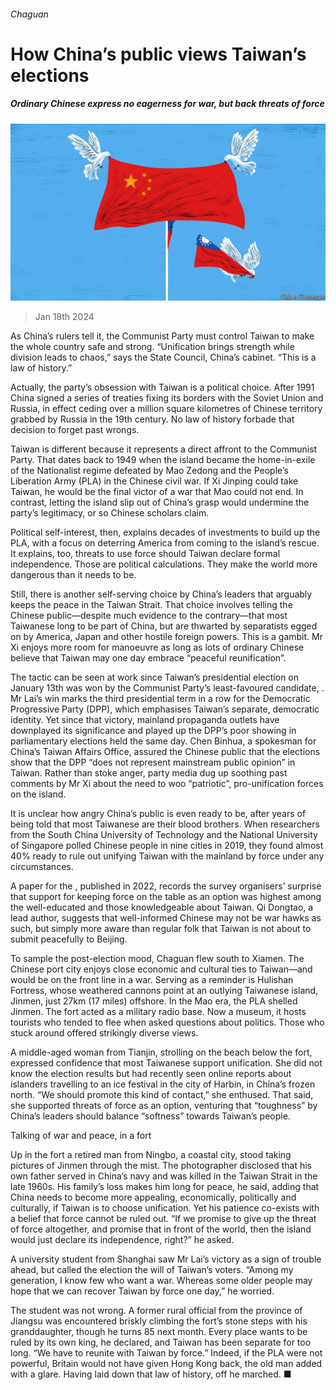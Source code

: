 ###### Chaguan

# How China’s public views Taiwan’s elections 

##### Ordinary Chinese express no eagerness for war, but back threats of force 

![image](images/20240120_CND000.jpg) 

> Jan 18th 2024 

As China’s rulers tell it, the Communist Party must control Taiwan to make the whole country safe and strong. “Unification brings strength while division leads to chaos,” says the State Council, China’s cabinet. “This is a law of history.”

Actually, the party’s obsession with Taiwan is a political choice. After 1991 China signed a series of treaties fixing its borders with the Soviet Union and Russia, in effect ceding over a million square kilometres of Chinese territory grabbed by Russia in the 19th century. No law of history forbade that decision to forget past wrongs.

Taiwan is different because it represents a direct affront to the Communist Party. That dates back to 1949 when the island became the home-in-exile of the Nationalist regime defeated by Mao Zedong and the People’s Liberation Army (PLA) in the Chinese civil war. If Xi Jinping could take Taiwan, he would be the final victor of a war that Mao could not end. In contrast, letting the island slip out of China’s grasp would undermine the party’s legitimacy, or so Chinese scholars claim.

Political self-interest, then, explains decades of investments to build up the PLA, with a focus on deterring America from coming to the island’s rescue. It explains, too, threats to use force should Taiwan declare formal independence. Those are political calculations. They make the world more dangerous than it needs to be.

Still, there is another self-serving choice by China’s leaders that arguably keeps the peace in the Taiwan Strait. That choice involves telling the Chinese public—despite much evidence to the contrary—that most Taiwanese long to be part of China, but are thwarted by separatists egged on by America, Japan and other hostile foreign powers. This is a gambit. Mr Xi enjoys more room for manoeuvre as long as lots of ordinary Chinese believe that Taiwan may one day embrace “peaceful reunification”. 

The tactic can be seen at work since Taiwan’s presidential election on January 13th was won by the Communist Party’s least-favoured candidate, . Mr Lai’s win marks the third presidential term in a row for the Democratic Progressive Party (DPP), which emphasises Taiwan’s separate, democratic identity. Yet since that victory, mainland propaganda outlets have downplayed its significance and played up the DPP’s poor showing in parliamentary elections held the same day. Chen Binhua, a spokesman for China’s Taiwan Affairs Office, assured the Chinese public that the elections show that the DPP “does not represent mainstream public opinion” in Taiwan. Rather than stoke anger, party media dug up soothing past comments by Mr Xi about the need to woo “patriotic”, pro-unification forces on the island.

It is unclear how angry China’s public is even ready to be, after years of being told that most Taiwanese are their blood brothers. When researchers from the South China University of Technology and the National University of Singapore polled Chinese people in nine cities in 2019, they found almost 40% ready to rule out unifying Taiwan with the mainland by force under any circumstances. 

A paper for the , published in 2022, records the survey organisers’ surprise that support for keeping force on the table as an option was highest among the well-educated and those knowledgeable about Taiwan. Qi Dongtao, a lead author, suggests that well-informed Chinese may not be war hawks as such, but simply more aware than regular folk that Taiwan is not about to submit peacefully to Beijing.

To sample the post-election mood, Chaguan flew south to Xiamen. The Chinese port city enjoys close economic and cultural ties to Taiwan—and would be on the front line in a war. Serving as a reminder is Hulishan Fortress, whose weathered cannons point at an outlying Taiwanese island, Jinmen, just 27km (17 miles) offshore. In the Mao era, the PLA shelled Jinmen. The fort acted as a military radio base. Now a museum, it hosts tourists who tended to flee when asked questions about politics. Those who stuck around offered strikingly diverse views.

A middle-aged woman from Tianjin, strolling on the beach below the fort, expressed confidence that most Taiwanese support unification. She did not know the election results but had recently seen online reports about islanders travelling to an ice festival in the city of Harbin, in China’s frozen north. “We should promote this kind of contact,” she enthused. That said, she supported threats of force as an option, venturing that “toughness” by China’s leaders should balance “softness” towards Taiwan’s people. 

Talking of war and peace, in a fort

Up in the fort a retired man from Ningbo, a coastal city, stood taking pictures of Jinmen through the mist. The photographer disclosed that his own father served in China’s navy and was killed in the Taiwan Strait in the late 1960s. His family’s loss makes him long for peace, he said, adding that China needs to become more appealing, economically, politically and culturally, if Taiwan is to choose unification. Yet his patience co-exists with a belief that force cannot be ruled out. “If we promise to give up the threat of force altogether, and promise that in front of the world, then the island would just declare its independence, right?” he asked.

A university student from Shanghai saw Mr Lai’s victory as a sign of trouble ahead, but called the election the will of Taiwan’s voters. “Among my generation, I know few who want a war. Whereas some older people may hope that we can recover Taiwan by force one day,” he worried.

The student was not wrong. A former rural official from the province of Jiangsu was encountered briskly climbing the fort’s stone steps with his granddaughter, though he turns 85 next month. Every place wants to be ruled by its own king, he declared, and Taiwan has been separate for too long. “We have to reunite with Taiwan by force.” Indeed, if the PLA were not powerful, Britain would not have given Hong Kong back, the old man added with a glare. Having laid down that law of history, off he marched. ■






